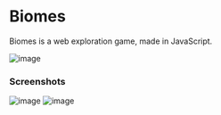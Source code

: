 # Biomes

Biomes is a web exploration game, made in JavaScript.

![image](https://user-images.githubusercontent.com/94078957/212390098-d63eab3d-b5af-41b2-8d59-122199a51bbc.png)

### Screenshots

![image](https://user-images.githubusercontent.com/94078957/212109744-6c2982c8-86f7-4a99-92c5-71f73102af84.png)
![image](https://user-images.githubusercontent.com/94078957/212112676-2e0a6acc-6ff0-473c-851c-525e22dc22e4.png)
